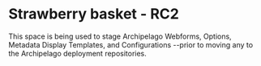 # Strawberry basket - RC2
This space is being used to stage Archipelago Webforms, Options, Metadata Display Templates, and Configurations --prior to moving any to the Archipelago deployment repositories.

